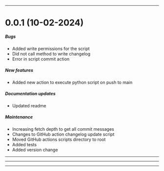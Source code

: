 
___

# 0.0.1 (10-02-2024)


##### Bugs
- Added write permissions for the script
- Did not call method to write changelog
- Error in script commit action

##### New features
- Added new action to execute python script on push to main

##### Documentation updates
- Updated readme

##### Maintenance
- Increasing fetch depth to get all commit messages
- Changes to GitHub action changelog update script
- Moved GitHub actions scripts directory to root
- Added tests
- Added version change

___

___
___